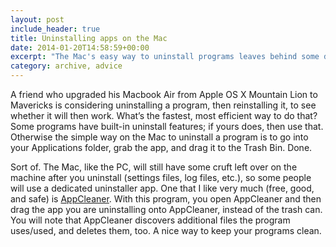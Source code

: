 ```yaml
---
layout: post
include_header: true
title: Uninstalling apps on the Mac
date: 2014-01-20T14:58:59+00:00
excerpt: "The Mac's easy way to uninstall programs leaves behind some detritus. Here's a suggestion."
category: archive, advice
---
```

A friend who upgraded his Macbook Air from Apple OS X Mountain Lion to Mavericks is considering uninstalling a program, then reinstalling it, to see whether it will then work. What’s the fastest, most efficient way to do that? Some programs have built-in uninstall features; if yours does, then use that. Otherwise the simple way on the Mac to uninstall a program is to go into your Applications folder, grab the app, and drag it to the Trash Bin. Done.

Sort of. The Mac, like the PC, will still have some cruft left over on the machine after you uninstall (settings files, log files, etc.), so some people will use a dedicated uninstaller app. One that I like very much (free, good, and safe) is [AppCleaner](http://www.freemacsoft.net/appcleaner/). With this program, you open AppCleaner and then drag the app you are uninstalling onto AppCleaner, instead of the trash can. You will note that AppCleaner discovers additional files the program uses/used, and deletes them, too. A nice way to keep your programs clean.